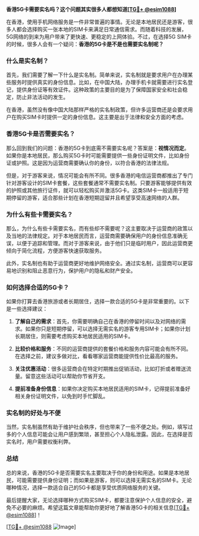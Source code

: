 **香港5G卡需要实名吗？这个问题其实很多人都想知道[[TG💪+ @esim1088](https://t.me/s/esim1088)]**

在香港，使用手机网络服务是一件非常普遍的事情。无论是本地居民还是游客，很多人都会选择购买一张本地的SIM卡来满足日常通信需求。而随着科技的发展，5G网络的到来为用户带来了更快速、更稳定的上网体验。不过，在选择5G SIM卡的时候，很多人会有一个疑问：**香港的5G卡是不是也需要实名制呢？**

### 什么是实名制？

首先，我们需要了解一下什么是实名制。简单来说，实名制就是要求用户在办理某些服务时提供真实的身份信息。比如，在中国大陆，办理手机卡就需要进行实名登记，提供身份证等有效证件。这种政策的主要目的是为了保障国家安全和社会稳定，防止非法活动的发生。

在香港，虽然没有像中国大陆那样严格的实名制政策，但许多运营商还是会要求用户在购买SIM卡时提供一定的身份信息。这主要是出于法律和安全方面的考虑。

### 香港5G卡是否需要实名？

那么回到我们的问题：香港的5G卡到底需不需要实名呢？答案是：**视情况而定**。如果你是本地居民，那么购买5G卡时可能需要提供一些身份证明文件，比如身份证或护照。这是因为运营商需要确认你的身份，以符合香港的法律法规。

但是，对于游客来说，情况可能会有所不同。很多香港的电信运营商都推出了专门针对游客设计的SIM卡套餐，这些套餐通常不需要实名制。只要游客能够提供有效的护照或其他旅行证件，就可以轻松购买并激活5G卡。这类SIM卡一般适用于短期停留的游客，适合那些计划在香港短期逗留并且希望享受高速网络的人群。

### 为什么有些卡需要实名？

那么，为什么有些卡需要实名，而有些却不需要呢？这主要取决于运营商的政策以及当地的法律规定。对于本地居民而言，运营商需要确保用户的身份信息准确无误，以便于追踪和管理。而对于游客来说，由于他们只是临时用户，因此运营商更倾向于简化流程，方便游客快速获取服务。

此外，实名制也有助于运营商更好地维护网络安全。通过实名制，运营商可以更容易地识别和阻止恶意行为，保护用户的隐私和财产安全。

### 如何选择合适的5G卡？

如果你打算去香港旅游或者长期居住，选择一款合适的5G卡是非常重要的。以下是一些选择建议：

1. **了解自己的需求**：首先，你需要明确自己在香港的停留时间以及对网络的需求。如果你只是短期停留，可以选择无需实名的游客专用SIM卡；如果你计划长期居住，则需要考虑购买本地居民适用的SIM卡。
   
2. **比较价格和服务**：不同的运营商提供的套餐价格和服务内容可能会有所不同。在选择之前，建议多做对比，看看哪家运营商能提供性价比最高的服务。

3. **关注优惠活动**：很多运营商会在特定时期推出促销活动，比如打折或者赠送流量。留意这些活动可以帮助你节省开支。

4. **提前准备身份信息**：如果你决定购买本地居民适用的SIM卡，记得提前准备好相关身份证明文件，以免到时手忙脚乱。

### 实名制的好处与不便

当然，实名制虽然有助于维护社会秩序，但也带来了一些不便之处。例如，填写过多的个人信息可能会让用户感到繁琐，甚至担心个人隐私泄露。因此，在选择是否实名时，用户需要权衡利弊。

### 总结

总的来说，香港的5G卡是否需要实名主要取决于你的身份和用途。如果是本地居民，可能需要提供身份证明；而如果是游客，则可以选择无需实名的SIM卡。无论哪种情况，选择一款适合自己的5G卡都是享受优质网络服务的关键。

最后提醒大家，无论选择哪种方式购买SIM卡，都要注意保护个人信息的安全，避免不必要的麻烦。希望这篇文章能帮助你更好地了解香港5G卡的相关信息[[TG💪+ @esim1088](https://t.me/s/esim1088)]！

[[TG💪+ @esim1088](https://t.me/s/esim1088) ![Image](https://i.postimg.cc/4NQfJmqS/Snipaste-2025-05-13-00-14-12.png)]